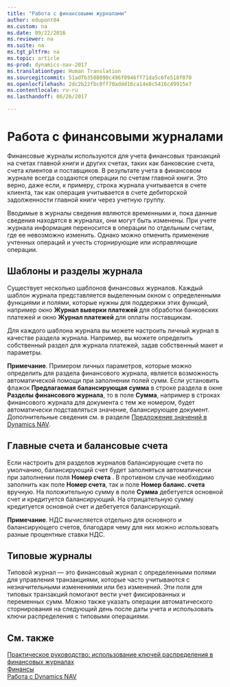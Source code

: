 ```yaml
---
title: "Работа с финансовыми журналами"
author: edupont04
ms.custom: na
ms.date: 09/22/2016
ms.reviewer: na
ms.suite: na
ms.tgt_pltfrm: na
ms.topic: article
ms-prod: dynamics-nav-2017
ms.translationtype: Human Translation
ms.sourcegitcommit: 51adfb3588099c496f0946ff71da5c6fe518f070
ms.openlocfilehash: 2dc2b22fbc0ff70addd16ca14e8c5416c49915e7
ms.contentlocale: ru-ru
ms.lasthandoff: 06/26/2017

---
```


# <a name="work-with-general-journals"></a>Работа с финансовыми журналами
Финансовые журналы используются для учета финансовых транзакций на счетах главной книги и других счетах, таких как банковские счета, счета клиентов и поставщиков. В результате учета в финансовом журнале всегда создаются операции по счетам главной книги. Это верно, даже если, к примеру, строка журнала учитывается в счете клиента, так как операция учитывается в счете дебиторской задолженности главной книги через учетную группу.

Вводимые в журналы сведения являются временными и, пока данные сведения находятся в журналах, они могут быть изменены. При учете журнала информация переносится в операции по отдельным счетам, где ее невозможно изменить. Однако можно отменить применение учтенных операций и учесть сторнирующие или исправляющие операции.

## <a name="journal-templates-and-batches"></a>Шаблоны и разделы журнала
Существует несколько шаблонов финансовых журналов. Каждый шаблон журнала представляется выделенным окном с определенными функциями и полями, которые нужны для поддержки этих функций, например окно **Журнал выверки платежей** для обработки банковских платежей и окно **Журнал платежей** для оплаты поставщикам.

Для каждого шаблона журнала вы можете настроить личный журнал в качестве раздела журнала. Например, вы можете определить собственный раздел для журнала платежей, задав собственный макет и параметры.

**Примечание**. Примером личных параметров, которые можно определить для раздела финансового журнала, является возможность автоматической помощи при заполнении полей сумм. Если установить флажок **Предлагаемая балансирующая сумма** в строке раздела в окне **Разделы финансового журнала**, то в поле **Сумма**, например в строках финансового журнала для документа с тем же номером, будет автоматически подставляться значение, балансирующее документ. Дополнительные сведения см. в разделе [Предложение значений в Dynamics NAV](ui-let-system-suggest-values.md).

## <a name="main-accounts-and-balancing-accounts"></a>Главные счета и балансовые счета
Если настроить для разделов журналов балансирующие счета по умолчанию, балансирующий счет будет заполняться автоматически при заполнении поля **Номер счета** . В противном случае необходимо заполнить как поле **Номер счета**, так и поле **Номер баланс. счета** вручную. На положительную сумму в поле **Сумма** дебетуется основной счет и кредитуется балансирующий. На отрицательную сумму кредитуется основной счет и дебетуется балансирующий.

**Примечание**. НДС вычисляется отдельно для основного и балансирующего счетов, благодаря чему для них можно использовать разные процентные ставки НДС.

## <a name="recurring-journals"></a>Типовые журналы
Типовой журнал — это финансовый журнал с определенными полями для управления транзакциями, которые часто учитываются с незначительными изменениями или без изменений. Эти поля для типовых транзакций помогают вести учет фиксированных и переменных сумм. Можно также указать операции автоматического сторнирования на следующий день после даты учета и использовать ключи распределения с типовыми операциями.

## <a name="see-also"></a>См. также
[Практическое руководство: использование ключей распределения в финансовых журналах](ui-how-use-allocation-keys-general-journals.md)  
[Финансы](finance-setup.md)  
[Работа с Dynamics NAV](ui-work-product.md)

